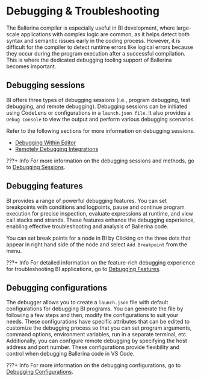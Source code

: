 # Debugging & Troubleshooting

The Ballerina compiler is especially useful in BI development, where large-scale applications with complex logic are common, as it helps detect both syntax and semantic issues early in the coding process. However, it is difficult for the compiler to detect runtime errors like logical errors because they occur during the program execution after a successful compilation. This is where the dedicated debugging tooling support of Ballerina becomes important.

## Debugging sessions

BI offers three types of debugging sessions (i.e., program debugging, test debugging, and remote debugging). Debugging sessions can be initiated using CodeLens or configurations in a `launch.json file`. It also provides a `Debug Console` to view the output and perform various debugging scenarios.

Refer to the following sections for more information on debugging sessions.

* [Debugging Within Editor](/developer-guides/debugging-and-troubleshooting/debugging-within-the-editor/)
* [Remotely Debugging Integrations](/developer-guides/debugging-and-troubleshooting/remote-debugging-integrations/)

???+ Info
    For more information on the debugging sessions and methods, go to [Debugging Sessions](https://wso2.com/ballerina/vscode/docs/debug-the-code/debug-sessions/).

## Debugging features

BI provides a range of powerful debugging features. You can set breakpoints with conditions and logpoints, pause and continue program execution for precise inspection, evaluate expressions at runtime, and view call stacks and strands. These features enhance the debugging experience, enabling effective troubleshooting and analysis of Ballerina code.

You can set break points for a node in BI by  Clicking on the three dots that appear in right hand side of the node and select `Add Breakpoint` from the menu.

???+ Info
    For detailed information on the feature-rich debugging experience for troubleshooting BI applications, go to [Debugging Features](https://wso2.com/ballerina/vscode/docs/debug-the-code/debug-features/).

## Debugging configurations

The debugger allows you to create a `launch.json` file with default configurations for debugging BI programs. You can generate the file by following a few steps and then, modify the configurations to suit your needs. These configurations have specific attributes that can be edited to customize the debugging process so that you can set program arguments, command options, environment variables, run in a separate terminal, etc. Additionally, you can configure remote debugging by specifying the host address and port number. These configurations provide flexibility and control when debugging Ballerina code in VS Code.

???+ Info
    For more information on the debugging configurations, go to [Debugging Configurations](https://wso2.com/ballerina/vscode/docs/debug-the-code/debug-configurations/).
